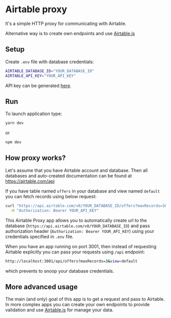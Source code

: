 # Airtable proxy

It's a simple HTTP proxy for communicating with Airtable.

Alternative way is to create own endpoints and use [Airtable.js](https://github.com/airtable/airtable.js/)

## Setup

Create `.env` file with database credentials:

```bash
AIRTABLE_DATABASE_ID="YOUR_DATABASE_ID"
AIRTABLE_API_KEY="YOUR_API_KEY"
```

API key can be generated [here](https://airtable.com/account).

## Run

To launch application type:

```bash
yarn dev
```

or

```bash
npm dev
```

## How proxy works?

Let's assume that you have Airtable account and database. Then all databases and auto-created documentation can be found at https://airtable.com/api

If you have table named `offers` in your database and view named `default` you can fetch records using below request:

```bash
curl "https://api.airtable.com/v0/YOUR_DATABASE_ID/offers?maxRecords=3&view=default" \
  -H "Authorization: Bearer YOUR_API_KEY"
```

This Airtable Proxy app allows you to automatically create url to the database (`https://api.airtable.com/v0/YOUR_DATABASE_ID`) and pass authorization header (`Authorization: Bearer YOUR_API_KEY`) using your credentials specified in `.env` file.

When you have an app running on port 3001, then instead of requesting Airtable explicitly you can pass your requests using `/api` endpoint:

```bash
http://localhost:3001/api/offers?maxRecords=3&view=default
```

which prevents to snoop your database credentials.

## More advanced usage

The main (and only) goal of this app is to get a request and pass to Airtable. In more complex apps you can create your own endpoints to provide validation and use [Airtable.js](https://github.com/airtable/airtable.js/) for manage your data.